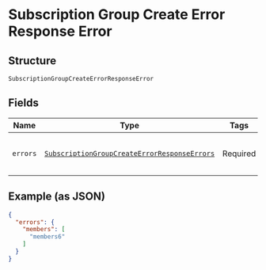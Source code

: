 
# Subscription Group Create Error Response Error

## Structure

`SubscriptionGroupCreateErrorResponseError`

## Fields

| Name | Type | Tags | Description |
|  --- | --- | --- | --- |
| `errors` | [`SubscriptionGroupCreateErrorResponseErrors`](../../doc/models/containers/subscription-group-create-error-response-errors.md) | Required | This is a container for one-of cases. |

## Example (as JSON)

```json
{
  "errors": {
    "members": [
      "members6"
    ]
  }
}
```


